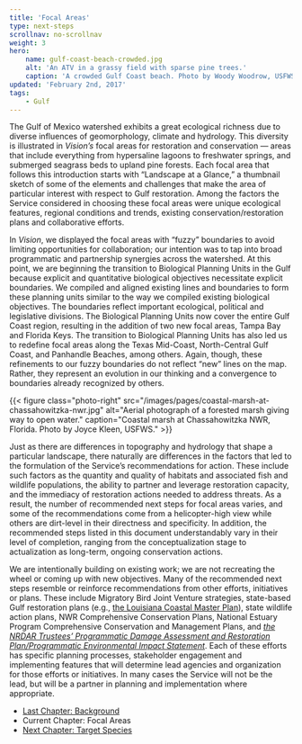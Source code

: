 ```yaml
---
title: 'Focal Areas'
type: next-steps
scrollnav: no-scrollnav
weight: 3
hero:
    name: gulf-coast-beach-crowded.jpg
    alt: 'An ATV in a grassy field with sparse pine trees.'
    caption: 'A crowded Gulf Coast beach. Photo by Woody Woodrow, USFWS.'
updated: 'February 2nd, 2017'
tags:
    - Gulf
---
```


The Gulf of Mexico watershed exhibits a great ecological richness due to diverse influences of geomorphology, climate and hydrology. This diversity is illustrated in _Vision’s_ focal areas for restoration and conservation — areas that include everything from hypersaline lagoons to freshwater springs, and submerged seagrass beds to upland pine forests. Each focal area that follows this introduction starts with “Landscape at a Glance,” a thumbnail sketch of some of the elements and challenges that make the area of particular interest with respect to Gulf restoration. Among the factors the Service considered in choosing these focal areas were unique ecological features, regional conditions and trends, existing conservation/restoration plans and collaborative efforts.

In _Vision_, we displayed the focal areas with “fuzzy” boundaries to avoid limiting opportunities for collaboration; our intention was to tap into broad programmatic and partnership synergies across the watershed. At this point, we are beginning the transition to Biological Planning Units in the Gulf because explicit and quantitative biological objectives necessitate explicit boundaries. We compiled and aligned existing lines and boundaries to form these planning units similar to the way we compiled existing biological objectives. The boundaries reflect important ecological, political and legislative divisions. The Biological Planning Units now cover the entire Gulf Coast region, resulting in the addition of two new focal areas, Tampa Bay and Florida Keys. The transition to Biological Planning Units has also led us to redefine focal areas along the Texas Mid-Coast, North-Central Gulf Coast, and Panhandle Beaches, among others. Again, though, these refinements to our fuzzy boundaries do not reflect “new” lines on the map. Rather, they represent an evolution in our thinking and a convergence to boundaries already recognized by others.

{{< figure class="photo-right" src="/images/pages/coastal-marsh-at-chassahowitzka-nwr.jpg" alt="Aerial photograph of a forested marsh giving way to open water." caption="Coastal marsh at Chassahowitzka NWR, Florida. Photo by Joyce Kleen, USFWS." >}}

Just as there are differences in topography and hydrology that shape a particular landscape, there naturally are differences in the factors that led to the formulation of the Service’s recommendations for action. These include such factors as the quantity and quality of habitats and associated fish and wildlife populations, the ability to partner and leverage restoration capacity, and the immediacy of restoration actions needed to address threats. As a result, the number of recommended next steps for focal areas varies, and some of the recommendations come from a helicopter-high view while others are dirt-level in their directness and specificity. In addition, the recommended steps listed in this document understandably vary in their level of completion, ranging from the conceptualization stage to actualization as long-term, ongoing conservation actions.

We are intentionally building on existing work; we are not recreating the wheel or coming up with new objectives. Many of the recommended next steps resemble or reinforce recommendations from other efforts, initiatives or plans. These include Migratory Bird Joint Venture strategies, state-based Gulf restoration plans (e.g., [the Louisiana Coastal Master Plan](http://coastal.la.gov/a-common-vision/master-plan/)), state wildlife action plans, NWR Comprehensive Conservation Plans, National Estuary Program Comprehensive Conservation and Management Plans, and [_the NRDAR Trustees’ Programmatic Damage Assessment and Restoration Plan/Programmatic Environmental Impact Statement_](http://www.gulfspillrestoration.noaa.gov/restoration-planning/gulf-plan/). Each of these efforts has specific planning processes, stakeholder engagement and implementing features that will determine lead agencies and organization for those efforts or initiatives. In many cases the Service will not be the lead, but will be a partner in planning and implementation where appropriate.

<ul class="chapter-links">
  <li class="last-chapter"><a href="../background">Last Chapter: Background</a></li>
  <li class="current-chapter"><span>Current Chapter: Focal Areas</span></li>
  <li class="next-chapter"><a href="../target-species">Next Chapter: Target Species</a></li>
</ul>
